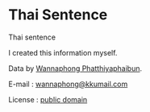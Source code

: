# Thai Sentence

Thai sentence

I created this information myself.

Data by [Wannaphong Phatthiyaphaibun](https://www.facebook.com/tontanwannaphong).

E-mail : wannaphong@kkumail.com

License : [public domain ](https://en.wikipedia.org/wiki/Public_domain)